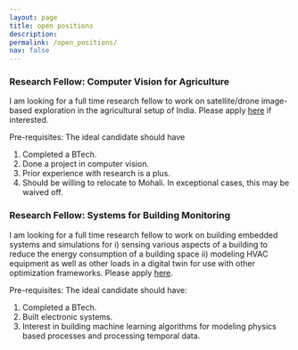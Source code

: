 ```yaml
---
layout: page
title: open positions
description:  
permalink: /open_positions/
nav: false
---
```


### Research Fellow: Computer Vision for Agriculture

I am looking for a full time research fellow to work on satellite/drone image-based exploration in the agricultural setup of India. Please apply [here](https://forms.office.com/r/cHmwD8zQFR) if interested. 

Pre-requisites:
The ideal candidate should have
1. Completed a BTech.
2. Done a project in computer vision.
3. Prior experience with research is a plus.
4. Should be willing to relocate to Mohali. In exceptional cases, this may be waived off.


### Research Fellow: Systems for Building Monitoring

I am looking for a full time research fellow to work on building embedded systems and simulations for i) sensing various aspects of a building to reduce the energy consumption of a building space ii) modeling HVAC equipment as well as other loads in a digital twin for use with other optimization frameworks. Please apply [here](https://forms.office.com/r/WrLd2k4DcY).

Pre-requisites:
The ideal candidate should have:
1. Completed a BTech.
2. Built electronic systems.
3. Interest in building machine learning algorithms for modeling physics based processes and processing temporal data.

